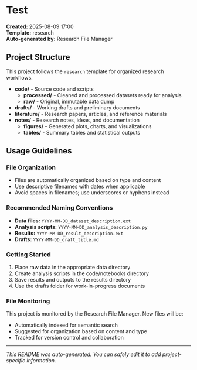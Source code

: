 # Test

**Created:** 2025-08-09 17:00  
**Template:** research  
**Auto-generated by:** Research File Manager

## Project Structure

This project follows the `research` template for organized research workflows.

- **code/** - Source code and scripts
  - **processed/** - Cleaned and processed datasets ready for analysis
  - **raw/** - Original, immutable data dump
- **drafts/** - Working drafts and preliminary documents
- **literature/** - Research papers, articles, and reference materials
- **notes/** - Research notes, ideas, and documentation
  - **figures/** - Generated plots, charts, and visualizations
  - **tables/** - Summary tables and statistical outputs


## Usage Guidelines

### File Organization
- Files are automatically organized based on type and content
- Use descriptive filenames with dates when applicable
- Avoid spaces in filenames; use underscores or hyphens instead

### Recommended Naming Conventions
- **Data files:** `YYYY-MM-DD_dataset_description.ext`
- **Analysis scripts:** `YYYY-MM-DD_analysis_description.py`  
- **Results:** `YYYY-MM-DD_result_description.ext`
- **Drafts:** `YYYY-MM-DD_draft_title.md`

### Getting Started
1. Place raw data in the appropriate data directory
2. Create analysis scripts in the code/notebooks directory
3. Save results and outputs to the results directory
4. Use the drafts folder for work-in-progress documents

### File Monitoring
This project is monitored by the Research File Manager. New files will be:
- Automatically indexed for semantic search
- Suggested for organization based on content and type
- Tracked for version control and collaboration

---
*This README was auto-generated. You can safely edit it to add project-specific information.*
